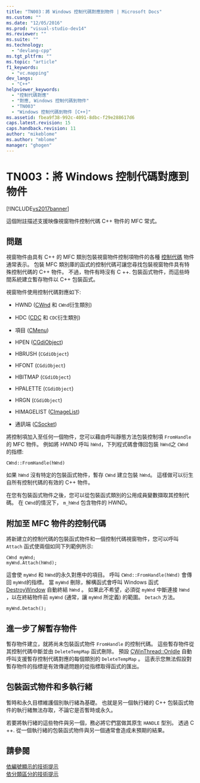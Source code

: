 ```yaml
---
title: "TN003：將 Windows 控制代碼對應到物件 | Microsoft Docs"
ms.custom: ""
ms.date: "12/05/2016"
ms.prod: "visual-studio-dev14"
ms.reviewer: ""
ms.suite: ""
ms.technology: 
  - "devlang-cpp"
ms.tgt_pltfrm: ""
ms.topic: "article"
f1_keywords: 
  - "vc.mapping"
dev_langs: 
  - "C++"
helpviewer_keywords: 
  - "控制代碼對應"
  - "對應, Windows 控制代碼到物件"
  - "TN003"
  - "Windows 控制代碼到物件 [C++]"
ms.assetid: fbea9f38-992c-4091-8dbc-f29e288617d6
caps.latest.revision: 15
caps.handback.revision: 11
author: "mikeblome"
ms.author: "mblome"
manager: "ghogen"
---
```

# TN003：將 Windows 控制代碼對應到物件
[!INCLUDE[vs2017banner](../assembler/inline/includes/vs2017banner.md)]

這個附註描述支援映像視窗物件控制代碼 C\+\+ 物件的 MFC 常式。  
  
## 問題  
 視窗物件由具有 C\+\+ 的 MFC 類別包裝視窗物件控制項物件的各種 [控制代碼](http://msdn.microsoft.com/library/windows/desktop/aa383751) 物件通常表示。  包裝 MFC 類別庫的函式的控制代碼可讓您尋找包裝視窗物件具有特殊控制代碼的 C\+\+ 物件。  不過，物件有時沒有 C \+\+. 包裝函式物件，而這些時間系統建立暫存物件以 C\+\+ 包裝函式。  
  
 視窗物件使用控制代碼對應如下:  
  
-   HWND \([CWnd](../mfc/reference/cwnd-class.md) 和 `CWnd`衍生類別\)  
  
-   HDC \([CDC](../mfc/reference/cdc-class.md) 和 `CDC`衍生類別\)  
  
-   項目 \([CMenu](../mfc/reference/cmenu-class.md)\)  
  
-   HPEN \([CGdiObject](../mfc/reference/cgdiobject-class.md)\)  
  
-   HBRUSH \(`CGdiObject`\)  
  
-   HFONT \(`CGdiObject`\)  
  
-   HBITMAP \(`CGdiObject`\)  
  
-   HPALETTE \(`CGdiObject`\)  
  
-   HRGN \(`CGdiObject`\)  
  
-   HIMAGELIST \([CImageList](../mfc/reference/cimagelist-class.md)\)  
  
-   通訊端 \([CSocket](../mfc/reference/csocket-class.md)\)  
  
 將控制項加入至任何一個物件，您可以藉由呼叫靜態方法包裝控制項 `FromHandle`的 MFC 物件。  例如將 HWND 呼叫 `hWnd`，下列程式碼會傳回包裝 `hWnd`之 `CWnd` 的指標:  
  
```  
CWnd::FromHandle(hWnd)  
```  
  
 如果 `hWnd` 沒有特定的包裝函式物件，暫存 `CWnd` 建立包裝 `hWnd`。  這樣做可以衍生自所有控制代碼的有效的 C\+\+ 物件。  
  
 在您有包裝函式物件之後，您可以從包裝函式類別的公用成員變數擷取其控制代碼。  在 `CWnd`的情況下， `m_hWnd` 包含物件的 HWND。  
  
## 附加至 MFC 物件的控制代碼  
 將新建立的控制代碼的包裝函式物件和一個控制代碼視窗物件，您可以呼叫 `Attach` 函式使兩個如同下列範例所示:  
  
```  
CWnd myWnd;  
myWnd.Attach(hWnd);  
```  
  
 這會使 `myWnd` 和 `hWnd`的永久對應中的項目。  呼叫 `CWnd::FromHandle(hWnd)` 會傳回 `myWnd`的指標。  當 `myWnd` 刪除，解構函式會呼叫 Windows 函式 [DestroyWindow](http://msdn.microsoft.com/library/windows/desktop/ms632682) 自動終結 `hWnd` 。  如果此不希望，必須從 `myWnd` 中斷連接 `hWnd` ，以在終結物件前 `myWnd` \(通常，讓 `myWnd` 所定義\) 的範圍。  `Detach` 方法。  
  
```  
myWnd.Detach();  
```  
  
## 進一步了解暫存物件  
 暫存物件建立，就將尚未包裝函式物件 `FromHandle` 的控制代碼。  這些暫存物件從其控制代碼中斷並由 `DeleteTempMap` 函式刪除。  預設 [CWinThread::OnIdle](../Topic/CWinThread::OnIdle.md) 自動呼叫支援暫存控制代碼對應的每個類別的 `DeleteTempMap` 。  這表示您無法假設對暫存物件的指標是有效傳遞問題的從指標取得函式的匯出。  
  
## 包裝函式物件和多執行緒  
 暫時和永久目標維護個別執行緒為基礎。  也就是另一個執行緒的 C\+\+ 包裝函式物件的執行緒無法存取，不論它是否暫時或永久。  
  
 若要將執行緒的這些物件與另一個，務必將它們當做其原生 `HANDLE` 型別。  透過 C \+\+. 從一個執行緒的包裝函式物件與另一個通常會造成未預期的結果。  
  
## 請參閱  
 [依編號顯示的技術提示](../mfc/technical-notes-by-number.md)   
 [依分類區分的技術提示](../mfc/technical-notes-by-category.md)